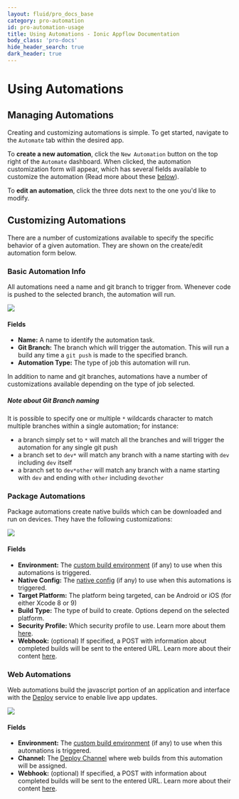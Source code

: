 ```yaml
---
layout: fluid/pro_docs_base
category: pro-automation
id: pro-automation-usage
title: Using Automations - Ionic Appflow Documentation
body_class: 'pro-docs'
hide_header_search: true
dark_header: true
---
```


# Using Automations

## Managing Automations

Creating and customizing automations is simple.  To get started, navigate to the `Automate` tab within the desired app.

To **create a new automation**, click the `New Automation` button on the top right of the `Automate` dashboard. When clicked, the automation customization form will appear, which has several fields available to customize the automation (Read more about these [below](#customizing-automations)). 

To **edit an automation**, click the three dots next to the one you'd like to modify.

## Customizing Automations

There are a number of customizations available to specify the specific behavior of a given automation. They are shown on the create/edit automation form below.

### Basic Automation Info

All automations need a name and git branch to trigger from. Whenever code is pushed to the selected branch, the automation will run.

<img src="/img/docs/pro/ss-automation-create-type.png" class="browser" />

#### Fields

* **Name:** A name to identify the automation task.
* **Git Branch:** The branch which will trigger the automation.  This will run a build any time a `git push` is made to the specified branch.
* **Automation Type:** The type of job this automation will run.

In addition to name and git branches, automations have a number of customizations available depending on the type of job selected.


##### Note about Git Branch naming
It is possible to specify one or multiple `*` wildcards character to match multiple branches within a single automation; for instance:

* a branch simply set to `*` will match all the branches and will trigger the automation for any single git push
* a branch set to `dev*` will match any branch with a name starting with `dev` including `dev` itself
* a branch set to `dev*other` will match any branch with a name starting with `dev` and ending with `other` including `devother`


### Package Automations

Package automations create native builds which can be downloaded and run on devices. They have the following customizations:

<img src="/img/docs/pro/ss-automation-create-package.png" class="browser" />

#### Fields

* **Environment:** The [custom build environment](/docs/appflow/environments/#custom-environments) (if any) to use when this automations is triggered.
* **Native Config:** The [native config](/docs/appflow/package/#native-config) (if any) to use when this automations is triggered.
* **Target Platform:** The platform being targeted, can be Android or iOS (for either Xcode 8 or 9)
* **Build Type:** The type of build to create. Options depend on the selected platform.
* **Security Profile:** Which security profile to use. Learn more about them [here](/docs/pro/package/profiles.html).
* **Webhook:** (optional) If specified, a POST with information about completed builds will be sent to the entered URL.  Learn more about their content [here](/docs/appflow/automation/webhooks).

### Web Automations

Web automations build the javascript portion of an application and interface with the [Deploy](/docs/appflow/deploy) service to enable live app updates.

<img src="/img/docs/pro/ss-automation-create-web.png" class="browser" />

#### Fields

* **Environment:** The [custom build environment](/docs/appflow/environments/#custom-environments) (if any) to use when this automations is triggered.
* **Channel:** The [Deploy Channel](/docs/appflow/deploy/channels) where web builds from this automation will be assigned.
* **Webhook:** (optional) If specified, a POST with information about completed builds will be sent to the entered URL.  Learn more about their content [here](/docs/pro/automation/webhooks).
